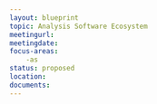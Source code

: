 ```yaml
---
layout: blueprint
topic: Analysis Software Ecosystem
meetingurl: 
meetingdate: 
focus-areas:
    -as 
status: proposed
location: 
documents: 
---
```

